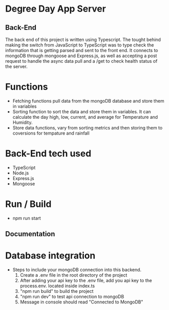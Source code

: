 # Degree Day App Server

## Back-End

The back end of this project is written using Typescript. The tought behind making the switch from JavaScript to TypeScript was to type check the information that is getting parsed and sent to the front end. It connects to mongoDB through mongoose and Express.js, as well as accepting a post request to handle the async data pull and a /get to check health status of the server. 

# Functions

- Fetching functions pull data from the mongoDB database and store them in variables
- Sorting function to sort the data and store them in variables. It can calculate the day high, low, current, and average for Temperature and Humidity.
- Store data functions, vary from sorting metrics and then storing them to coversions for tempature and rainfall

# Back-End tech used

- TypeScript
- Node.js
- Express.js
- Mongoose


# Run / Build

- npm run start



## Documentation

# Database integration
- Steps to include your mongoDB connection into this backend.
    1. Create a .env file in the root directory of the project
    2. After adding your api key to the .env file, add you api key to the process.env.<your-api-key-name> located inside index.ts
    3. "npm run build" to build the project
    4. "npm run dev" to test api connection to mongoDB
    5. Message in console should read "Connected to MongoDB"